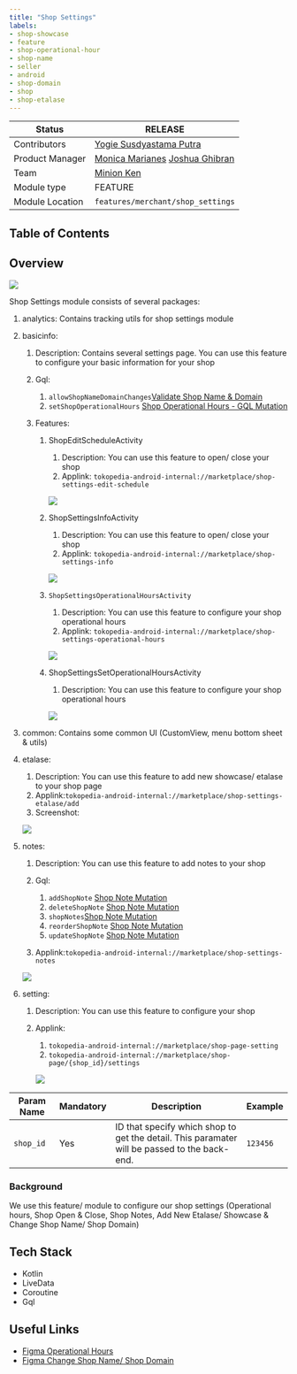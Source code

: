 ```yaml
---
title: "Shop Settings"
labels:
- shop-showcase
- feature
- shop-operational-hour
- shop-name
- seller
- android
- shop-domain
- shop
- shop-etalase
---
```



| **Status** |  <!--start status:GREEN-->RELEASE<!--end status-->  |
| --- | --- |
| Contributors | [Yogie Susdyastama Putra](https://tokopedia.atlassian.net/wiki/people/5c6bf2e6f1a05835f933bf30?ref=confluence)  |
| Product Manager | [Monica Marianes](https://tokopedia.atlassian.net/wiki/people/613e9e4fe057c6006a0fd233?ref=confluence) [Joshua Ghibran](https://tokopedia.atlassian.net/wiki/people/70121:7d12fd85-be0a-4d0c-a14e-8279fe20ff69?ref=confluence)  |
| Team | [Minion Ken](https://tokopedia.atlassian.net/people/team/0ac7bdd0-19b2-4196-8711-b1a0a4b07178?ref=directory&src=peopleMenu)  |
| Module type | <!--start status:RED-->FEATURE<!--end status--> |
| Module Location | `features/merchant/shop_settings` |

## Table of Contents

<!--toc-->

## Overview

![](https://docs-android.tokopedia.net/images/docs/shop_settings/Screen%20Shot%202023-05-09%20at%2009.17.16.png)

Shop Settings module consists of several packages:

1. analytics: Contains tracking utils for shop settings module
2. basicinfo:


	1. Description: Contains several settings page. You can use this feature to configure your basic information for your shop
	2. Gql: 
	
	
		1. `allowShopNameDomainChanges`[Validate Shop Name & Domain](/wiki/spaces/MC/pages/588972631)
		2. `setShopOperationalHours` [Shop Operational Hours - GQL Mutation](/wiki/spaces/MC/pages/742199205/Shop+Operational+Hours+-+GQL+Mutation)
	3. Features:
	
	
		1. ShopEditScheduleActivity 
		
		
			1. Description: You can use this feature to open/ close your shop
			2. Applink: `tokopedia-android-internal://marketplace/shop-settings-edit-schedule` 
			
			![](https://docs-android.tokopedia.net/images/docs/shop_settings/Screen%20Shot%202023-05-17%20at%2014.47.23.png)
		2. ShopSettingsInfoActivity
		
		
			1. Description: You can use this feature to open/ close your shop
			2. Applink: `tokopedia-android-internal://marketplace/shop-settings-info` 
			
			![](https://docs-android.tokopedia.net/images/docs/shop_settings/Screen%20Shot%202023-05-17%20at%2014.55.46.png)
		3. `ShopSettingsOperationalHoursActivity`
		
		
			1. Description: You can use this feature to configure your shop operational hours
			2. Applink: `tokopedia-android-internal://marketplace/shop-settings-operational-hours` 
			
			![](https://docs-android.tokopedia.net/images/docs/shop_settings/Screen%20Shot%202023-05-17%20at%2014.57.31.png)
		4. ShopSettingsSetOperationalHoursActivity
		
		
			1. Description: You can use this feature to configure your shop operational hours 
			
			![](https://docs-android.tokopedia.net/images/docs/shop_settings/Screen%20Shot%202023-05-17%20at%2015.52.53.png)
3. common: Contains some common UI (CustomView, menu bottom sheet & utils)
4. etalase: 


	1. Description: You can use this feature to add new showcase/ etalase to your shop page
	2. Applink:`tokopedia-android-internal://marketplace/shop-settings-etalase/add`
	3. Screenshot: 
	
	![](https://docs-android.tokopedia.net/images/docs/shop_settings/Screen%20Shot%202023-05-09%20at%2010.30.06-20230509-033010.png)
5. notes: 


	1. Description: You can use this feature to add notes to your shop
	2. Gql: 
	
	
		1. `addShopNote` [Shop Note Mutation](/wiki/spaces/MC/pages/1253411537/Shop+Note+Mutation)
		2. `deleteShopNote` [Shop Note Mutation](/wiki/spaces/MC/pages/1253411537/Shop+Note+Mutation)
		3. `shopNotes`[Shop Note Mutation](/wiki/spaces/MC/pages/1253411537/Shop+Note+Mutation)
		4. `reorderShopNote` [Shop Note Mutation](/wiki/spaces/MC/pages/1253411537/Shop+Note+Mutation)
		5. `updateShopNote` [Shop Note Mutation](/wiki/spaces/MC/pages/1253411537/Shop+Note+Mutation)
	3. Applink:`tokopedia-android-internal://marketplace/shop-settings-notes` 
	
	![](https://docs-android.tokopedia.net/images/docs/shop_settings/Screen%20Shot%202023-05-17%20at%2014.20.42.png)
6. setting: 


	1. Description: You can use this feature to configure your shop
	2. Applink: 
	
	
		1. `tokopedia-android-internal://marketplace/shop-page-setting`
		2. `tokopedia-android-internal://marketplace/shop-page/{shop_id}/settings`
		
		![](https://docs-android.tokopedia.net/images/docs/shop_settings/Screen%20Shot%202023-05-17%20at%2014.26.11.png)



| **Param Name** | **Mandatory** | **Description** | **Example** |
| --- | --- | --- | --- |
| `shop_id` | Yes | ID that specify which shop to get the detail. This paramater will be passed to the back-end. | `123456` |

### Background

We use this feature/ module to configure our shop settings (Operational hours, Shop Open & Close, Shop Notes, Add New Etalase/ Showcase & Change Shop Name/ Shop Domain)

## Tech Stack

- Kotlin
- LiveData
- Coroutine
- Gql

## Useful Links

- [Figma Operational Hours](https://www.figma.com/file/7bW4yl5nD4pln0urZHArOI/%5BD%2FM%5D-Shop-Operational-Hour-V.2?node-id=2863%3A107217)
- [Figma Change Shop Name/ Shop Domain](https://www.figma.com/file/Bsc6WyIVxy84b4MjrpqU8Y/%5BD%5D---UI-Shop-Changing-Name?type=design&node-id=1-91)
